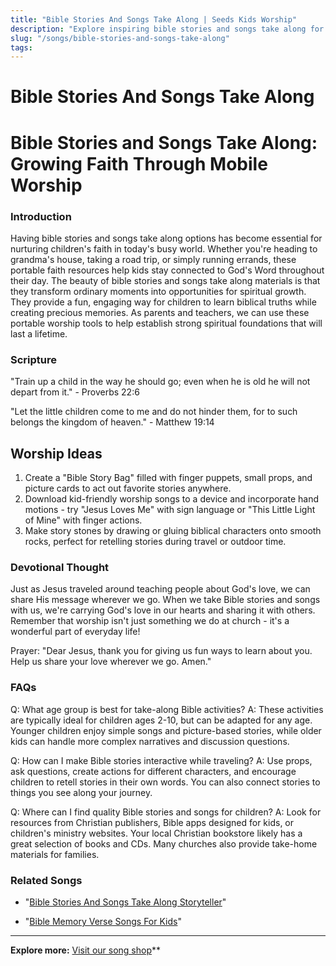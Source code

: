 ```yaml
---
title: "Bible Stories And Songs Take Along | Seeds Kids Worship"
description: "Explore inspiring bible stories and songs take along for children's worship and faith development. Biblical music resources for families and ministry."
slug: "/songs/bible-stories-and-songs-take-along"
tags:
---
```


# Bible Stories And Songs Take Along

# Bible Stories and Songs Take Along: Growing Faith Through Mobile Worship

### Introduction
Having bible stories and songs take along options has become essential for nurturing children's faith in today's busy world. Whether you're heading to grandma's house, taking a road trip, or simply running errands, these portable faith resources help kids stay connected to God's Word throughout their day. The beauty of bible stories and songs take along materials is that they transform ordinary moments into opportunities for spiritual growth. They provide a fun, engaging way for children to learn biblical truths while creating precious memories. As parents and teachers, we can use these portable worship tools to help establish strong spiritual foundations that will last a lifetime.

### Scripture
"Train up a child in the way he should go; even when he is old he will not depart from it." - Proverbs 22:6

"Let the little children come to me and do not hinder them, for to such belongs the kingdom of heaven." - Matthew 19:14

## Worship Ideas
1. Create a "Bible Story Bag" filled with finger puppets, small props, and picture cards to act out favorite stories anywhere.
2. Download kid-friendly worship songs to a device and incorporate hand motions - try "Jesus Loves Me" with sign language or "This Little Light of Mine" with finger actions.
3. Make story stones by drawing or gluing biblical characters onto smooth rocks, perfect for retelling stories during travel or outdoor time.

### Devotional Thought
Just as Jesus traveled around teaching people about God's love, we can share His message wherever we go. When we take Bible stories and songs with us, we're carrying God's love in our hearts and sharing it with others. Remember that worship isn't just something we do at church - it's a wonderful part of everyday life!

Prayer: "Dear Jesus, thank you for giving us fun ways to learn about you. Help us share your love wherever we go. Amen."

### FAQs

Q: What age group is best for take-along Bible activities?
A: These activities are typically ideal for children ages 2-10, but can be adapted for any age. Younger children enjoy simple songs and picture-based stories, while older kids can handle more complex narratives and discussion questions.

Q: How can I make Bible stories interactive while traveling?
A: Use props, ask questions, create actions for different characters, and encourage children to retell stories in their own words. You can also connect stories to things you see along your journey.

Q: Where can I find quality Bible stories and songs for children?
A: Look for resources from Christian publishers, Bible apps designed for kids, or children's ministry websites. Your local Christian bookstore likely has a great selection of books and CDs. Many churches also provide take-home materials for families.

### Related Songs

- "[Bible Stories And Songs Take Along Storyteller](/songs/bible-stories-and-songs-take-along-storyteller/)"

- "[Bible Memory Verse Songs For Kids](/songs/bible-memory-verse-songs-for-kids/)"

---

**Explore more:** [Visit our song shop](https://seedskidsworship.com/shop)**

<!-- Schema Markup -->
<script type="application/ld+json">
{
  "@context": "https://schema.org",
  "@type": "MusicRecording",
  "name": "Bible Stories And Songs Take Along",
  "byArtist": {
    "@type": "MusicGroup",
    "name": "Seeds Kids Worship"
  },
  "isFamilyFriendly": true,
  "url": "https://seedskidsworship.com/songs/bible-stories-and-songs-take-along/"
}
</script>